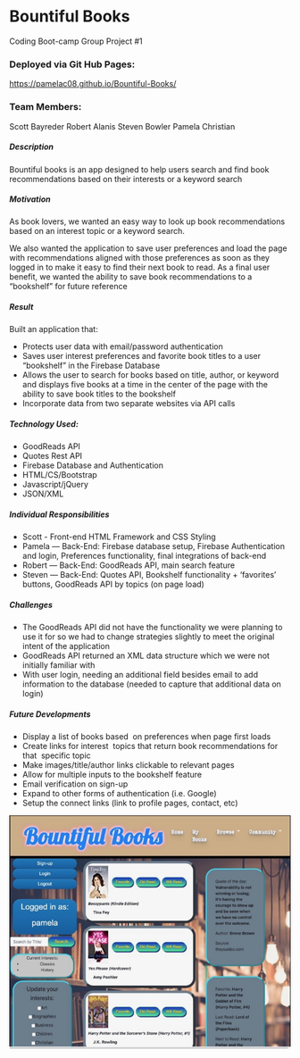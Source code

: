 # Bountiful Books
Coding Boot-camp Group Project #1

### Deployed via Git Hub Pages:
https://pamelac08.github.io/Bountiful-Books/

### Team Members:
Scott Bayreder
Robert Alanis
Steven Bowler
Pamela Christian


##### Description
Bountiful books is an app designed to help users search and find book recommendations based on their interests or a keyword search


##### Motivation
As book lovers, we wanted an easy way to look up book recommendations based on an interest topic or a keyword search.  

We also wanted the application to save user preferences and load the page with recommendations aligned with those preferences as soon as they logged in to make it easy to find their next book to read.  As a final user benefit, we wanted the ability to save book recommendations to a “bookshelf” for future reference


##### Result

Built an application that:
* Protects user data with email/password authentication
* Saves user interest preferences and favorite book titles to a user “bookshelf” in the Firebase Database
* Allows the user to search for books based on title, author, or keyword and displays five books at a time in the center of the page with the ability to save book titles to the bookshelf
* Incorporate data from two separate websites via API calls


##### Technology Used:

* GoodReads API
* Quotes Rest API
* Firebase Database and Authentication
* HTML/CS/Bootstrap
* Javascript/jQuery
* JSON/XML


##### Individual  Responsibilities

* Scott - Front-end HTML Framework and CSS Styling
* Pamela — Back-End: Firebase database setup, Firebase Authentication and login, Preferences functionality, final integrations of back-end
* Robert — Back-End: GoodReads API, main search feature
* Steven — Back-End: Quotes API, Bookshelf functionality + ‘favorites’ buttons, GoodReads API by topics (on page load) 


##### Challenges

* The GoodReads API did not have the functionality we were planning to use it for so we had to change strategies slightly to meet the original intent of the application
* GoodReads API returned an XML data structure which we were not initially familiar with
* With user login, needing an additional field besides email to add information to the database (needed to capture that additional data on login)


##### Future Developments 

* Display a list of books based  on  preferences  when page  first loads
* Create links for interest  topics that return book recommendations for that  specific topic
* Make images/title/author links clickable to relevant pages
* Allow for multiple inputs to the bookshelf feature
* Email verification on sign-up
* Expand to other forms of authentication (i.e. Google)
* Setup the connect links (link to profile pages, contact, etc)


![Bountiful Books Screenshot](./assets/img/Bountiful_Books.jpeg)
